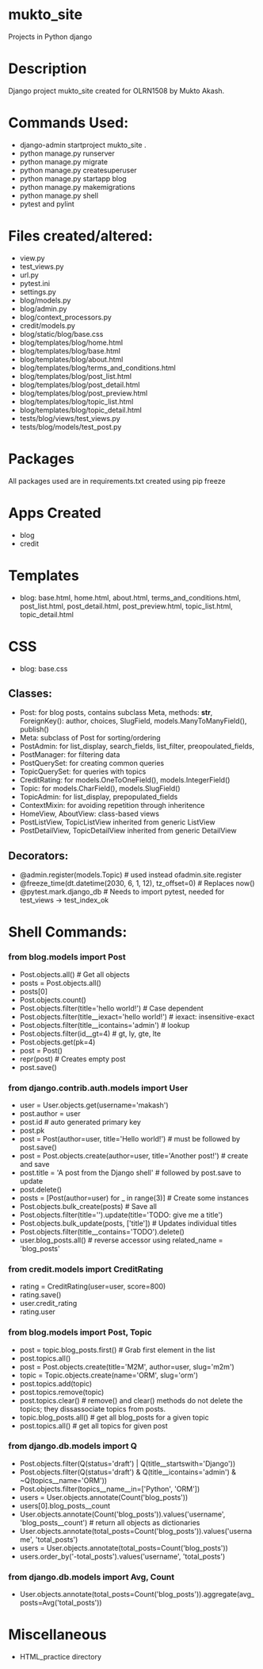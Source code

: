 # mukto_site
Projects in Python django

# Description
Django project mukto_site created for OLRN1508 by Mukto Akash.

# Commands Used:
- django-admin startproject mukto_site .
- python manage.py runserver
- python manage.py migrate
- python manage.py createsuperuser
- python manage.py startapp blog
- python manage.py makemigrations
- python manage.py shell
- pytest and pylint

# Files created/altered:
- view.py
- test_views.py
- url.py
- pytest.ini
- settings.py
- blog/models.py
- blog/admin.py
- blog/context_processors.py
- credit/models.py
- blog/static/blog/base.css
- blog/templates/blog/home.html
- blog/templates/blog/base.html
- blog/templates/blog/about.html
- blog/templates/blog/terms_and_conditions.html
- blog/templates/blog/post_list.html
- blog/templates/blog/post_detail.html
- blog/templates/blog/post_preview.html
- blog/templates/blog/topic_list.html
- blog/templates/blog/topic_detail.html
- tests/blog/views/test_views.py
- tests/blog/models/test_post.py

# Packages
All packages used are in requirements.txt created using pip freeze

# Apps Created
- blog
- credit

# Templates
- blog: base.html, home.html, about.html, terms_and_conditions.html, post_list.html, post_detail.html, post_preview.html, topic_list.html, topic_detail.html

# CSS
- blog: base.css

## Classes:
- Post: for blog posts, contains subclass Meta, methods: __str__, ForeignKey(): author, choices, SlugField, models.ManyToManyField(), publish()
- Meta: subclass of Post for sorting/ordering
- PostAdmin: for list_display, search_fields, list_filter, preopoulated_fields,
- PostManager: for filtering data
- PostQuerySet: for creating common queries
- TopicQuerySet: for queries with topics
- CreditRating: for models.OneToOneField(), models.IntegerField()
- Topic: for models.CharField(), models.SlugField()
- TopicAdmin: for list_display, prepopulated_fields
- ContextMixin: for avoiding repetition through inheritence
- HomeView, AboutView: class-based views
- PostListView, TopicListView inherited from generic ListView
- PostDetailView, TopicDetailView inherited from generic DetailView



## Decorators:
- @admin.register(models.Topic) # used instead ofadmin.site.register
- @freeze_time(dt.datetime(2030, 6, 1, 12), tz_offset=0)  # Replaces now()
- @pytest.mark.django_db # Needs to import pytest, needed for test_views -> test_index_ok
 
# Shell Commands:
### from blog.models import Post
- Post.objects.all() # Get all objects
- posts = Post.objects.all()
- posts[0]
- Post.objects.count()
- Post.objects.filter(title='hello world!') # Case dependent
- Post.objects.filter(title__iexact='hello world!')  # iexact: insensitive-exact
- Post.objects.filter(title__icontains='admin') # lookup
- Post.objects.filter(id__gt=4) # gt, ly, gte, lte
- Post.objects.get(pk=4)
- post = Post()
- repr(post) # Creates empty post
- post.save()
### from django.contrib.auth.models import User
- user = User.objects.get(username='makash')
- post.author = user
- post.id # auto generated primary key
- post.pk
- post = Post(author=user, title='Hello world!') # must be followed by post.save()
- post = Post.objects.create(author=user, title='Another post!') # create and save
- post.title = 'A post from the Django shell' # followed by post.save to update
- post.delete()
- posts = [Post(author=user) for _ in range(3)]  # Create some instances
- Post.objects.bulk_create(posts)  # Save all
- Post.objects.filter(title='').update(title='TODO: give me a title')
- Post.objects.bulk_update(posts, ['title']) # Updates individual titles
- Post.objects.filter(title__contains='TODO').delete()
- user.blog_posts.all() # reverse accessor using related_name = 'blog_posts'
### from credit.models import CreditRating
- rating = CreditRating(user=user, score=800)
- rating.save()
- user.credit_rating
- rating.user
### from blog.models import Post, Topic
- post = topic.blog_posts.first() # Grab first element in the list
- post.topics.all()
- post = Post.objects.create(title='M2M', author=user, slug='m2m')
- topic = Topic.objects.create(name='ORM', slug='orm')
- post.topics.add(topic)
- post.topics.remove(topic)
- post.topics.clear() # remove() and clear() methods do not delete the topics; they dissassociate topics from posts.
- topic.blog_posts.all() # get all blog_posts for a given topic
- post.topics.all() # get all topics for given post
### from django.db.models import Q
- Post.objects.filter(Q(status='draft') | Q(title__startswith='Django'))
- Post.objects.filter(Q(status='draft') & Q(title__icontains='admin') & ~Q(topics__name='ORM'))
- Post.objects.filter(topics__name__in=['Python', 'ORM'])
- users = User.objects.annotate(Count('blog_posts'))
- users[0].blog_posts__count
- User.objects.annotate(Count('blog_posts')).values('username', 'blog_posts__count') # return all objects as dictionaries
- User.objects.annotate(total_posts=Count('blog_posts')).values('username', 'total_posts')
- users = User.objects.annotate(total_posts=Count('blog_posts'))
- users.order_by('-total_posts').values('username', 'total_posts')
### from django.db.models import Avg, Count
- User.objects.annotate(total_posts=Count('blog_posts')).aggregate(avg_posts=Avg('total_posts'))

# Miscellaneous
- HTML_practice directory